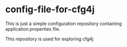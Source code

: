# config-file-for-cfg4j
This is just a simple configuration repository containing application.properties file.

This repository is used for exploring cfg4j
